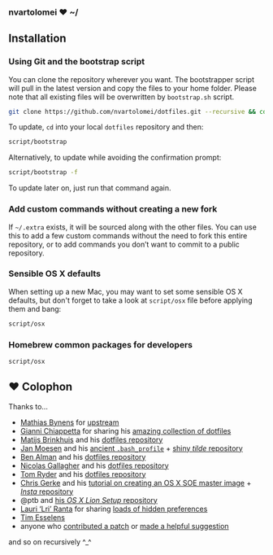 ### nvartolomei ♥ ~/

## Installation

### Using Git and the bootstrap script

You can clone the repository wherever you want. The bootstrapper script will 
pull in the latest version and copy the files to your home folder. Please note
that all existing files will be overwritten by `bootstrap.sh` script.

```bash
git clone https://github.com/nvartolomei/dotfiles.git --recursive && cd dotfiles && script/bootstrap
```

To update, `cd` into your local `dotfiles` repository and then:

```bash
script/bootstrap
```

Alternatively, to update while avoiding the confirmation prompt:

```bash
script/bootstrap -f
```

To update later on, just run that command again.

### Add custom commands without creating a new fork

If `~/.extra` exists, it will be sourced along with the other files. 
You can use this to add a few custom commands without the need to fork this
entire repository, or to add commands you don’t want to commit to a public
repository.

### Sensible OS X defaults

When setting up a new Mac, you may want to set some sensible OS X defaults,
but don't forget to take a look at `script/osx` file before applying them and bang:

```bash
script/osx
```

### Homebrew common packages for developers

```bash
script/osx
```

## ♥ Colophon

Thanks to…

* [Mathias Bynens](http://mathiasbynens.be/) for [upstream](https://github.com/mathiasbynens/dotfiles)
* [Gianni Chiappetta](http://gf3.ca/) for sharing his [amazing collection of dotfiles](https://github.com/gf3/dotfiles)
* [Matijs Brinkhuis](http://hotfusion.nl/) and his [dotfiles repository](https://github.com/matijs/dotfiles)
* [Jan Moesen](http://jan.moesen.nu/) and his [ancient `.bash_profile`](https://gist.github.com/1156154) + [shiny _tilde_ repository](https://github.com/janmoesen/tilde)
* [Ben Alman](http://benalman.com/) and his [dotfiles repository](https://github.com/cowboy/dotfiles)
* [Nicolas Gallagher](http://nicolasgallagher.com/) and his [dotfiles repository](https://github.com/necolas/dotfiles)
* [Tom Ryder](http://blog.sanctum.geek.nz/) and his [dotfiles repository](https://github.com/tejr/dotfiles)
* [Chris Gerke](http://www.randomsquared.com/) and his [tutorial on creating an OS X SOE master image](http://chris-gerke.blogspot.com/2012/04/mac-osx-soe-master-image-day-7.html) + [_Insta_ repository](https://github.com/cgerke/Insta)
* @ptb and [his _OS X Lion Setup_ repository](https://github.com/ptb/Mac-OS-X-Lion-Setup)
* [Lauri ‘Lri’ Ranta](http://lri.me/) for sharing [loads of hidden preferences](http://lri.me/hiddenpreferences.txt)
* [Tim Esselens](http://devel.datif.be/)
* anyone who [contributed a patch](https://github.com/nvartolomei/dotfiles/graphs/contributors) or [made a helpful suggestion](https://github.com/mathiasbynens/dotfiles/issues)

and so on recursively ^_^

